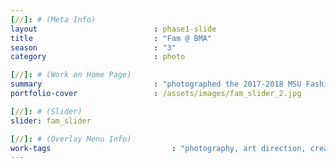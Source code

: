 ```yaml
---
[//]: # (Meta Info)
layout                          : phase1-slide
title 					        : "Fam @ BMA"
season				            : "3"
category						: photo

[//]: # (Work on Home Page)
summary                         : "photographed the 2017-2018 MSU Fashion at Morgan Executive Board"
portfolio-cover					: /assets/images/fam_slider_2.jpg

[//]: # (Slider)
slider: fam_slider

[//]: # (Overlay Menu Info)
work-tags 							: "photography, art direction, creative direction, producing"
---
```

